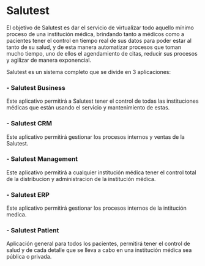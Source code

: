 # Salutest

El objetivo de Salutest es dar el servicio de virtualizar todo aquello mínimo proceso de una institución médica, brindando tanto a médicos como a pacientes tener el control en tiempo real de sus datos para poder estar al tanto de su salud, y de esta manera automatizar procesos que toman mucho tiempo, uno de ellos el agendamiento de citas, reducir sus procesos y agilizar de manera exponencial.

Salutest es un sistema completo que se divide en 3 aplicaciones:

  ### - Salutest Business
  Este aplicativo permitirá a Salutest tener el control de todas las instituciones médicas que están usando el servicio y mantenimiento de estas.
  
  ### - Salutest CRM
  Este aplicativo permitirá gestionar los procesos internos y ventas de la Salutest.

  ### - Salutest Management
  Este aplicativo permitirá a cualquier institución médica tener el control total de la distribucion y administracion de la institución médica.
  
  ### - Salutest ERP
  Este aplicativo permitirá gestionar los procesos internos de la intitución medica.
        
  ### - Salutest Patient
  Aplicación general para todos los pacientes, permitirá tener el control de salud y de cada detalle que se lleva a cabo en una institución médica sea pública o privada.
